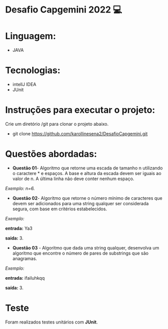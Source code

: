 # Desafio Capgemini 2022 :computer:

# Linguagem:
- JAVA

# Tecnologias:
- intellJ IDEA 
- JUnit

# Instruções para executar o projeto:
Crie um diretório /git para clonar o projeto abaixo. 
* git clone https://github.com/karollinesena2/DesafioCapgemini.git

 # Questões abordadas: 
 
* **Questão 01**-	Algoritmo que retorne uma escada de tamanho n utilizando o caractere * e espaços. A base e altura da escada devem ser iguais ao valor de n. A última linha não deve conter nenhum espaço. 

*Exemplo:	n=6.*


* **Questão 02**-	Algoritmo que retorne o número mínimo de caracteres que devem ser adicionados para uma string qualquer ser considerada segura, com base em critérios estabelecidos.	

*Exemplo:*

**entrada:** Ya3

**saida:** 3.


* **Questão 03** -	Algoritmo que dada uma string qualquer, desenvolva um algoritmo que encontre o número de pares de substrings que são anagramas.

*Exemplo:*

**entrada:** ifailuhkqq	

**saída:** 3.





# Teste

Foram realizados testes unitários com **JUnit**.
